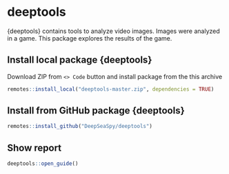 
<!-- README.md is generated from README.Rmd. Please edit that file -->
deeptools
=========

{deeptools} contains tools to analyze video images.
Images were analyzed in a game. This package explores the results of the game.

Install local package {deeptools}
---------------------------------
Download ZIP from `<> Code` button and install package from the this archive
``` r
remotes::install_local("deeptools-master.zip", dependencies = TRUE)
```

Install from GitHub package {deeptools}
---------------------------------

``` r
remotes::install_github("DeepSeaSpy/deeptools")
```

Show report
-----------

``` r
deeptools::open_guide()
```
